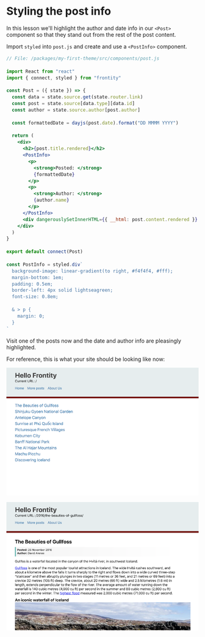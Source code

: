 # Styling the post info

In this lesson we'll highlight the author and date info in our `<Post>` component so that they stand out from the rest of the post content.

Import `styled` into `post.js` and create and use a `<PostInfo>` component.

```jsx
// File: /packages/my-first-theme/src/components/post.js

import React from "react"
import { connect, styled } from "frontity"

const Post = ({ state }) => {
  const data = state.source.get(state.router.link)
  const post = state.source[data.type][data.id]
  const author = state.source.author[post.author]

  const formattedDate = dayjs(post.date).format("DD MMMM YYYY")

  return (
    <div>
      <h2>{post.title.rendered}</h2>
      <PostInfo>
        <p>
          <strong>Posted: </strong>
          {formattedDate}
        </p>
        <p>
          <strong>Author: </strong>
          {author.name}
        </p>
      </PostInfo>
      <div dangerouslySetInnerHTML={{ __html: post.content.rendered }} />
    </div>
  )
}

export default connect(Post)

const PostInfo = styled.div`
  background-image: linear-gradient(to right, #f4f4f4, #fff);
  margin-bottom: 1em;
  padding: 0.5em;
  border-left: 4px solid lightseagreen;
  font-size: 0.8em;

  & > p {
    margin: 0;
  }
`
```

Visit one of the posts now and the date and author info are pleasingly highlighted.

For reference, this is what your site should be looking like now:

<p>
  <img alt="Frontity in the browser - listing" src="../assets/part4img1.png">
</p>

<p>
  <img alt="Frontity in the browser - post" src="../assets/part4img2.png">
</p>
